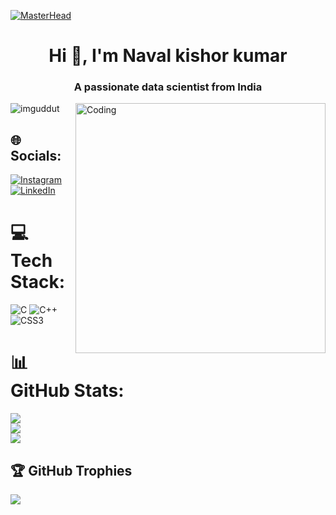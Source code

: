 [![MasterHead](https://media.licdn.com/dms/image/C4D16AQFQU6ol5IKgWg/profile-displaybackgroundimage-shrink_200_800/0/1653123663526?e=2147483647&v=beta&t=oWs7RsJdb0KqazPnFlirmIL6Z98SVhadWu0OY5MEMVc)
](https://rishavchanda.io
)
<h1 align="center">Hi 👋, I'm Naval kishor kumar</h1>
<h3 align="center">A passionate data scientist from India</h3>
<img align="right" alt="Coding" width="400" src="https://cdn.dribbble.com/users/1162077/screenshots/3848914/programmer.gif">

<p align="left"> <img src="https://komarev.com/ghpvc/?username=imguddut&label=Profile%20views&color=0e75b6&style=flat" alt="imguddut" /> </p>

## 🌐 Socials:
[![Instagram](https://img.shields.io/badge/Instagram-%23E4405F.svg?logo=Instagram&logoColor=white)](https://instagram.com/imguddut) [![LinkedIn](https://img.shields.io/badge/LinkedIn-%230077B5.svg?logo=linkedin&logoColor=white)](https://linkedin.com/in/naval-kishor-kumar-2a4b20287) 

# 💻 Tech Stack:
![C](https://img.shields.io/badge/c-%2300599C.svg?style=for-the-badge&logo=c&logoColor=white) ![C++](https://img.shields.io/badge/c++-%2300599C.svg?style=for-the-badge&logo=c%2B%2B&logoColor=white) ![CSS3](https://img.shields.io/badge/css3-%231572B6.svg?style=for-the-badge&logo=css3&logoColor=white)
# 📊 GitHub Stats:
![](https://github-readme-stats.vercel.app/api?username=imguddut&theme=dark&hide_border=false&include_all_commits=false&count_private=false)<br/>
![](https://github-readme-streak-stats.herokuapp.com/?user=imguddut&theme=dark&hide_border=false)<br/>
![](https://github-readme-stats.vercel.app/api/top-langs/?username=imguddut&theme=dark&hide_border=false&include_all_commits=false&count_private=false&layout=compact)

## 🏆 GitHub Trophies
![](https://github-profile-trophy.vercel.app/?username=imguddut&theme=radical&no-frame=false&no-bg=true&margin-w=4)


<!-- Proudly created with GPRM ( https://gprm.itsvg.in ) -->
